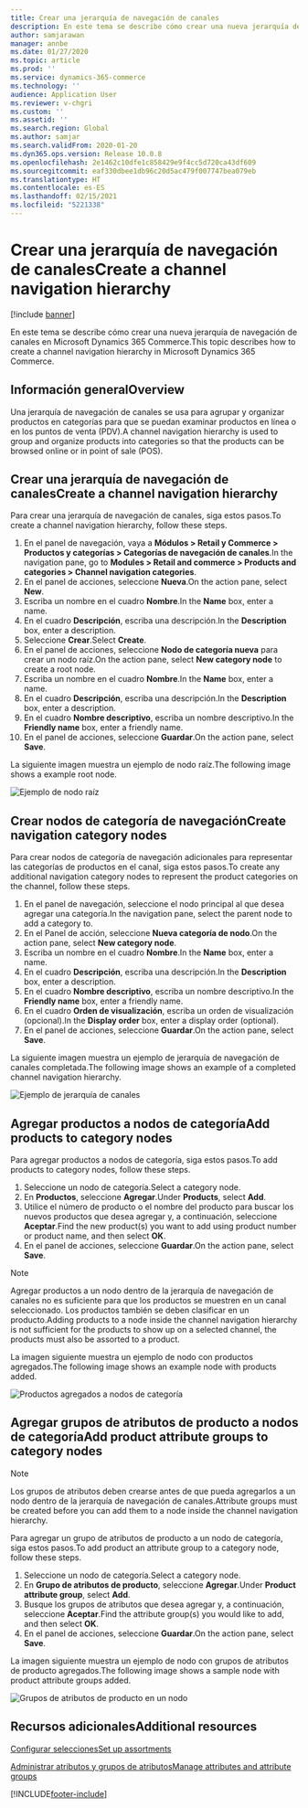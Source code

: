 ```yaml
---
title: Crear una jerarquía de navegación de canales
description: En este tema se describe cómo crear una nueva jerarquía de navegación de canales en Microsoft Dynamics 365 Commerce.
author: samjarawan
manager: annbe
ms.date: 01/27/2020
ms.topic: article
ms.prod: ''
ms.service: dynamics-365-commerce
ms.technology: ''
audience: Application User
ms.reviewer: v-chgri
ms.custom: ''
ms.assetid: ''
ms.search.region: Global
ms.author: samjar
ms.search.validFrom: 2020-01-20
ms.dyn365.ops.version: Release 10.0.8
ms.openlocfilehash: 2e1462c10dfe1c858429e9f4cc5d720ca43df609
ms.sourcegitcommit: eaf330dbee1db96c20d5ac479f007747bea079eb
ms.translationtype: HT
ms.contentlocale: es-ES
ms.lasthandoff: 02/15/2021
ms.locfileid: "5221338"
---
```

# <a name="create-a-channel-navigation-hierarchy"></a><span data-ttu-id="68260-103">Crear una jerarquía de navegación de canales</span><span class="sxs-lookup"><span data-stu-id="68260-103">Create a channel navigation hierarchy</span></span>


[!include [banner](includes/banner.md)]

<span data-ttu-id="68260-104">En este tema se describe cómo crear una nueva jerarquía de navegación de canales en Microsoft Dynamics 365 Commerce.</span><span class="sxs-lookup"><span data-stu-id="68260-104">This topic describes how to create a channel navigation hierarchy in Microsoft Dynamics 365 Commerce.</span></span>

## <a name="overview"></a><span data-ttu-id="68260-105">Información general</span><span class="sxs-lookup"><span data-stu-id="68260-105">Overview</span></span>

<span data-ttu-id="68260-106">Una jerarquía de navegación de canales se usa para agrupar y organizar productos en categorías para que se puedan examinar productos en línea o en los puntos de venta (PDV).</span><span class="sxs-lookup"><span data-stu-id="68260-106">A channel navigation hierarchy is used to group and organize products into categories so that the products can be browsed online or in point of sale (POS).</span></span>

## <a name="create-a-channel-navigation-hierarchy"></a><span data-ttu-id="68260-107">Crear una jerarquía de navegación de canales</span><span class="sxs-lookup"><span data-stu-id="68260-107">Create a channel navigation hierarchy</span></span>

<span data-ttu-id="68260-108">Para crear una jerarquía de navegación de canales, siga estos pasos.</span><span class="sxs-lookup"><span data-stu-id="68260-108">To create a channel navigation hierarchy, follow these steps.</span></span>

1. <span data-ttu-id="68260-109">En el panel de navegación, vaya a **Módulos \> Retail y Commerce \> Productos y categorías \> Categorías de navegación de canales**.</span><span class="sxs-lookup"><span data-stu-id="68260-109">In the navigation pane, go to **Modules \> Retail and commerce \> Products and categories \> Channel navigation categories**.</span></span>
1. <span data-ttu-id="68260-110">En el panel de acciones, seleccione **Nueva**.</span><span class="sxs-lookup"><span data-stu-id="68260-110">On the action pane, select **New**.</span></span>
1. <span data-ttu-id="68260-111">Escriba un nombre en el cuadro **Nombre**.</span><span class="sxs-lookup"><span data-stu-id="68260-111">In the **Name** box, enter a name.</span></span>
1. <span data-ttu-id="68260-112">En el cuadro **Descripción**, escriba una descripción.</span><span class="sxs-lookup"><span data-stu-id="68260-112">In the **Description** box, enter a description.</span></span>
1. <span data-ttu-id="68260-113">Seleccione **Crear**.</span><span class="sxs-lookup"><span data-stu-id="68260-113">Select **Create**.</span></span>
1. <span data-ttu-id="68260-114">En el panel de acciones, seleccione **Nodo de categoría nueva** para crear un nodo raíz.</span><span class="sxs-lookup"><span data-stu-id="68260-114">On the action pane, select **New category node** to create a root node.</span></span>
1. <span data-ttu-id="68260-115">Escriba un nombre en el cuadro **Nombre**.</span><span class="sxs-lookup"><span data-stu-id="68260-115">In the **Name** box, enter a name.</span></span>
1. <span data-ttu-id="68260-116">En el cuadro **Descripción**, escriba una descripción.</span><span class="sxs-lookup"><span data-stu-id="68260-116">In the **Description** box, enter a description.</span></span>
1. <span data-ttu-id="68260-117">En el cuadro **Nombre descriptivo**, escriba un nombre descriptivo.</span><span class="sxs-lookup"><span data-stu-id="68260-117">In the **Friendly name** box, enter a friendly name.</span></span>
1. <span data-ttu-id="68260-118">En el panel de acciones, seleccione **Guardar**.</span><span class="sxs-lookup"><span data-stu-id="68260-118">On the action pane, select **Save**.</span></span>

<span data-ttu-id="68260-119">La siguiente imagen muestra un ejemplo de nodo raíz.</span><span class="sxs-lookup"><span data-stu-id="68260-119">The following image shows a example root node.</span></span>

![Ejemplo de nodo raíz](media/create-channel-hierarchy-1.png)

## <a name="create-navigation-category-nodes"></a><span data-ttu-id="68260-121">Crear nodos de categoría de navegación</span><span class="sxs-lookup"><span data-stu-id="68260-121">Create navigation category nodes</span></span>

<span data-ttu-id="68260-122">Para crear nodos de categoría de navegación adicionales para representar las categorías de productos en el canal, siga estos pasos.</span><span class="sxs-lookup"><span data-stu-id="68260-122">To create any additional navigation category nodes to represent the product categories on the channel, follow these steps.</span></span>

1. <span data-ttu-id="68260-123">En el panel de navegación, seleccione el nodo principal al que desea agregar una categoría.</span><span class="sxs-lookup"><span data-stu-id="68260-123">In the navigation pane, select the parent node to add a category to.</span></span>
1. <span data-ttu-id="68260-124">En el Panel de acción, seleccione **Nueva categoría de nodo**.</span><span class="sxs-lookup"><span data-stu-id="68260-124">On the action pane, select **New category node**.</span></span>
1. <span data-ttu-id="68260-125">Escriba un nombre en el cuadro **Nombre**.</span><span class="sxs-lookup"><span data-stu-id="68260-125">In the **Name** box, enter a name.</span></span>
1. <span data-ttu-id="68260-126">En el cuadro **Descripción**, escriba una descripción.</span><span class="sxs-lookup"><span data-stu-id="68260-126">In the **Description** box, enter a description.</span></span>
1. <span data-ttu-id="68260-127">En el cuadro **Nombre descriptivo**, escriba un nombre descriptivo.</span><span class="sxs-lookup"><span data-stu-id="68260-127">In the **Friendly name** box, enter a friendly name.</span></span>
1. <span data-ttu-id="68260-128">En el cuadro **Orden de visualización**, escriba un orden de visualización (opcional).</span><span class="sxs-lookup"><span data-stu-id="68260-128">In the **Display order** box, enter a display order (optional).</span></span>
1. <span data-ttu-id="68260-129">En el panel de acciones, seleccione **Guardar**.</span><span class="sxs-lookup"><span data-stu-id="68260-129">On the action pane, select **Save**.</span></span>

<span data-ttu-id="68260-130">La siguiente imagen muestra un ejemplo de jerarquía de navegación de canales completada.</span><span class="sxs-lookup"><span data-stu-id="68260-130">The following image shows an example of a completed channel navigation hierarchy.</span></span>

![Ejemplo de jerarquía de canales](media/create-channel-hierarchy-2.png)

## <a name="add-products-to-category-nodes"></a><span data-ttu-id="68260-132">Agregar productos a nodos de categoría</span><span class="sxs-lookup"><span data-stu-id="68260-132">Add products to category nodes</span></span>

<span data-ttu-id="68260-133">Para agregar productos a nodos de categoría, siga estos pasos.</span><span class="sxs-lookup"><span data-stu-id="68260-133">To add products to category nodes, follow these steps.</span></span>

1. <span data-ttu-id="68260-134">Seleccione un nodo de categoría.</span><span class="sxs-lookup"><span data-stu-id="68260-134">Select a category node.</span></span>
1. <span data-ttu-id="68260-135">En **Productos**, seleccione **Agregar**.</span><span class="sxs-lookup"><span data-stu-id="68260-135">Under **Products**, select **Add**.</span></span>
1. <span data-ttu-id="68260-136">Utilice el número de producto o el nombre del producto para buscar los nuevos productos que desea agregar y, a continuación, seleccione **Aceptar**.</span><span class="sxs-lookup"><span data-stu-id="68260-136">Find the new product(s) you want to add using product number or product name, and then select **OK**.</span></span>
1. <span data-ttu-id="68260-137">En el panel de acciones, seleccione **Guardar**.</span><span class="sxs-lookup"><span data-stu-id="68260-137">On the action pane, select **Save**.</span></span>

> [!NOTE]
> <span data-ttu-id="68260-138">Agregar productos a un nodo dentro de la jerarquía de navegación de canales no es suficiente para que los productos se muestren en un canal seleccionado. Los productos también se deben clasificar en un producto.</span><span class="sxs-lookup"><span data-stu-id="68260-138">Adding products to a node inside the channel navigation hierarchy is not sufficient for the products to show up on a selected channel, the products must also be assorted to a product.</span></span>

<span data-ttu-id="68260-139">La imagen siguiente muestra un ejemplo de nodo con productos agregados.</span><span class="sxs-lookup"><span data-stu-id="68260-139">The following image shows an example node with products added.</span></span>

![Productos agregados a nodos de categoría](media/create-channel-hierarchy-3.png)

## <a name="add-product-attribute-groups-to-category-nodes"></a><span data-ttu-id="68260-141">Agregar grupos de atributos de producto a nodos de categoría</span><span class="sxs-lookup"><span data-stu-id="68260-141">Add product attribute groups to category nodes</span></span>

> [!NOTE]
> <span data-ttu-id="68260-142">Los grupos de atributos deben crearse antes de que pueda agregarlos a un nodo dentro de la jerarquía de navegación de canales.</span><span class="sxs-lookup"><span data-stu-id="68260-142">Attribute groups must be created before you can add them to a node inside the channel navigation hierarchy.</span></span>

<span data-ttu-id="68260-143">Para agregar un grupo de atributos de producto a un nodo de categoría, siga estos pasos.</span><span class="sxs-lookup"><span data-stu-id="68260-143">To add product an attribute group to a category node, follow these steps.</span></span>

1. <span data-ttu-id="68260-144">Seleccione un nodo de categoría.</span><span class="sxs-lookup"><span data-stu-id="68260-144">Select a category node.</span></span>
1. <span data-ttu-id="68260-145">En **Grupo de atributos de producto**, seleccione **Agregar**.</span><span class="sxs-lookup"><span data-stu-id="68260-145">Under **Product attribute group**, select **Add**.</span></span>
1. <span data-ttu-id="68260-146">Busque los grupos de atributos que desea agregar y, a continuación, seleccione **Aceptar**.</span><span class="sxs-lookup"><span data-stu-id="68260-146">Find the attribute group(s) you would like to add, and then select **OK**.</span></span>
1. <span data-ttu-id="68260-147">En el panel de acciones, seleccione **Guardar**.</span><span class="sxs-lookup"><span data-stu-id="68260-147">On the action pane, select **Save**.</span></span>

<span data-ttu-id="68260-148">La imagen siguiente muestra un ejemplo de nodo con grupos de atributos de producto agregados.</span><span class="sxs-lookup"><span data-stu-id="68260-148">The following image shows a sample node with product attribute groups added.</span></span>

![Grupos de atributos de producto en un nodo](media/create-channel-hierarchy-4.png)

## <a name="additional-resources"></a><span data-ttu-id="68260-150">Recursos adicionales</span><span class="sxs-lookup"><span data-stu-id="68260-150">Additional resources</span></span>

[<span data-ttu-id="68260-151">Configurar selecciones</span><span class="sxs-lookup"><span data-stu-id="68260-151">Set up assortments</span></span>](set-up-assortments.md)

[<span data-ttu-id="68260-152">Administrar atributos y grupos de atributos</span><span class="sxs-lookup"><span data-stu-id="68260-152">Manage attributes and attribute groups</span></span>](attribute-attributegroups-lifecycle.md)


[!INCLUDE[footer-include](../includes/footer-banner.md)]